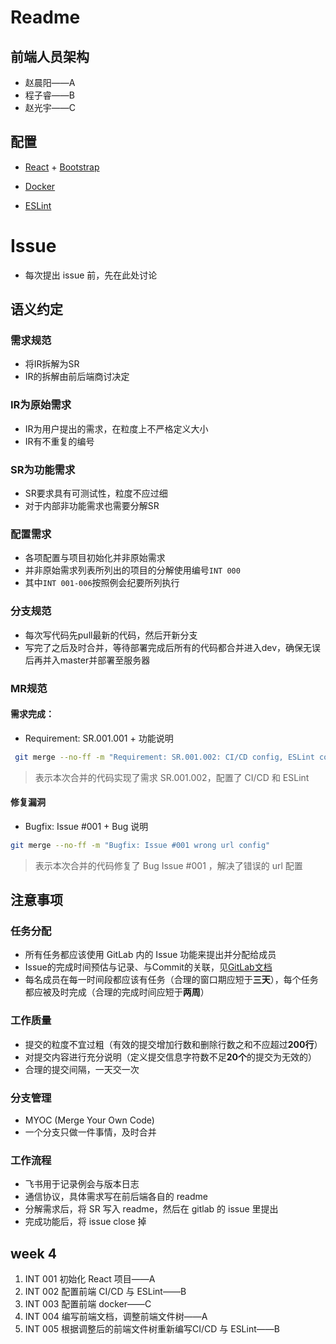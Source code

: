# Readme

## 前端人员架构

- 赵晨阳——A
- 程子睿——B
- 赵光宇——C

## 配置

- [React](https://zh-hans.reactjs.org/) + [Bootstrap](https://www.bootcss.com/)

- [Docker](https://dockerdocs.cn/)

- [ESLint](https://cn.eslint.org/)

# Issue

- 每次提出 issue 前，先在此处讨论

## 语义约定

### 需求规范
- 将IR拆解为SR
- IR的拆解由前后端商讨决定

### IR为原始需求
- IR为用户提出的需求，在粒度上不严格定义大小
- IR有不重复的编号

### SR为功能需求
- SR要求具有可测试性，粒度不应过细
- 对于内部非功能需求也需要分解SR

### 配置需求
- 各项配置与项目初始化并非原始需求
- 并非原始需求列表所列出的项目的分解使用编号`INT 000`
- 其中`INT 001-006`按照例会纪要所列执行

### 分支规范
- 每次写代码先pull最新的代码，然后开新分支
- 写完了之后及时合并，等待部署完成后所有的代码都合并进入dev，确保无误后再并入master并部署至服务器

### MR规范

#### 需求完成：
- Requirement: SR.001.001 + 功能说明
```bash
 git merge --no-ff -m "Requirement: SR.001.002: CI/CD config, ESLint config"
```
> 表示本次合并的代码实现了需求 SR.001.002，配置了 CI/CD 和 ESLint

#### 修复漏洞
- Bugfix: Issue #001 + Bug 说明
```bash
git merge --no-ff -m "Bugfix: Issue #001 wrong url config"
```
> 表示本次合并的代码修复了 Bug Issue #001 ，解决了错误的 url 配置

## 注意事项

### 任务分配
- 所有任务都应该使用 GitLab 内的 Issue 功能来提出并分配给成员
- Issue的完成时间预估与记录、与Commit的关联，见[GitLab文档](https://docs.secoder.net/service/gitlab/)
- 每名成员在每一时间段都应该有任务（合理的窗口期应短于<b>三天</b>），每个任务都应被及时完成（合理的完成时间应短于<b>两周</b>）

### 工作质量
- 提交的粒度不宜过粗（有效的提交增加行数和删除行数之和不应超过<b>200行</b>）
- 对提交内容进行充分说明（定义提交信息字符数不足<b>20个</b>的提交为无效的）
- 合理的提交间隔，一天交一次

### 分支管理
- MYOC (Merge Your Own Code)
- 一个分支只做一件事情，及时合并

### 工作流程
- 飞书用于记录例会与版本日志
- 通信协议，具体需求写在前后端各自的 readme
- 分解需求后，将 SR 写入 readme，然后在 gitlab 的 issue 里提出
- 完成功能后，将 issue close 掉

## week 4

1. INT 001 初始化 React 项目——A
2. INT 002 配置前端 CI/CD 与 ESLint——B
3. INT 003 配置前端 docker——C
4. INT 004 编写前端文档，调整前端文件树——A
4. INT 005 根据调整后的前端文件树重新编写CI/CD 与 ESLint——B


